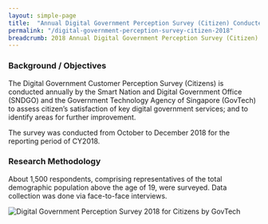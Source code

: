 ```yaml
---
layout: simple-page
title:  "Annual Digital Government Perception Survey (Citizen) Conducted in 2018"
permalink: "/digital-government-perception-survey-citizen-2018"
breadcrumb: 2018 Annual Digital Government Perception Survey (Citizen)
---
```


### **Background / Objectives**

The Digital Government Customer Perception Survey (Citizens) is conducted annually by the Smart Nation and Digital Government Office (SNDGO) and the Government Technology Agency of Singapore (GovTech) to assess citizen’s satisfaction of key digital government services; and to identify areas for further improvement.

The survey was conducted from October to December 2018 for the reporting period of CY2018.
 
### **Research Methodology**

About 1,500 respondents, comprising representatives of the total demographic population above the age of 19, were surveyed. Data collection was done via face-to-face interviews.

![Digital Government Perception Survey 2018 for Citizens by GovTech](/images/our-statistics/Digital-Government-Perception-2018-Citizen-GovTech-Smart-Nation-study.png)
